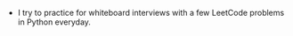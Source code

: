<!--
**EricGip/EricGip** is a ✨ _special_ ✨ repository because its `README.md` (this file) appears on your GitHub profile.

What are u doing here lol: 

```
- 🌱 I’m currently a 4th Year Statistics major at UC Davis and UC Davis Full Stack Coding Bootcamper!
- 🤔 I’m looking for my first web development position.
```

while (true)

for (; ;)

label: goto label

recursive() { recursive (); }


Here are some ideas to get you started:

- 🌱 I’m currently a 4th Year Statistics major at UC Davis
- and UC Davis Full Stack Coding Bootcamper!
- 🤔 I’m looking for my first software engineering position.
- 💬 Ask me about ...
- 📫 How to reach me: ...
- 😄 Pronouns: ...
-->


   * I try to practice for whiteboard interviews with a few LeetCode problems in Python everyday.

